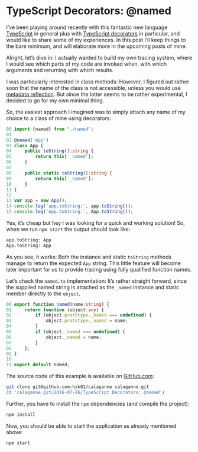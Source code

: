 # TypeScript Decorators: @named

I’ve been playing around recently with this fantastic new language [TypeScript][1] in general plus with [TypeScript decorators][2] in particular, and would like to share some of my experiences. In this post I’ll keep things to the bare minimum, and will elaborate more in the upcoming posts of mine.

Alright, let’s dive in: I actually wanted to build my own tracing system, where I would see which parts of my code are invoked when, with which arguments and returning with which results.

I was particularly interested in class methods: However, I figured out rather soon that the name of the class is not accessible, unless you would use [metadata reflection][3]. But since the latter seems to be rather experimental, I decided to go for my own minimal thing.

So, the easiest approach I imagined was to simply attach any name of my choice to a class of mine using decorators:

```typescript
00 import {named} from "./named";
01 
02 @named('App')
03 class App {
04     public toString():string {
05         return this['_named'];
06     }
07 
08     public static toString():string {
09         return this['_named'];
10     }
11 }
12 
13 var app = new App();
14 console.log('app.toString:', app.toString());
15 console.log('App.toString:', App.toString());
```

Yes, it’s cheap but hey I was looking for a quick and working solution! So, when we run `npm start` the output should look like:

```bash
app.toString: App
App.toString: App
```

As you see, it works: Both the instance and static `toString` methods manage to return the expected `App` string. This little feature will become later important for us to provide tracing using fully qualified function names.

Let’s check the `named.ts` implementation: It’s rather straight forward, since the supplied named string is attached as the `_named` instance and static member directly to the `object`.

```typescript
00 export function named(name:string) {
01     return function (object:any) {
02         if (object.prototype._named === undefined) {
03             object.prototype._named = name;
04         }
05         if (object._named === undefined) {
06             object._named = name;
07         }
08     };
09 }
10 
11 export default named;
```

The source code of this example is available on [GitHub.com][4]:
```bash
git clone git@github.com:hsk81/calaganne calaganne.git
cd 'calaganne.git/2016-07-26/TypeScript Decorators: @named'/
```

Further, you have to install the `npm` dependencies (and compile the project):
```bash
npm install
```

Now, you should be able to start the application as already mentioned above:
```bash
npm start
```

[1]: http://www.typescriptlang.org/index.html
[2]: http://www.typescriptlang.org/docs/handbook/decorators.html
[3]: http://www.typescriptlang.org/docs/handbook/decorators.html#metadata
[4]: https://github.com/hsk81/calaganne/tree/master/2016-07-26/TypeScript%20Decorators:%20%40named